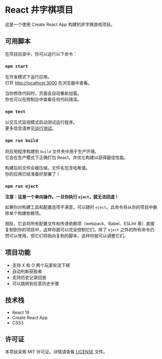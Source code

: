 # React 井字棋项目

这是一个使用 Create React App 构建的井字棋游戏项目。

## 可用脚本

在项目目录中，你可以运行以下命令：

### `npm start`

在开发模式下运行应用。\
打开 [http://localhost:3000](http://localhost:3000) 在浏览器中查看。

当你修改代码时，页面会自动重新加载。\
你也可以在控制台中查看任何代码错误。

### `npm test`

以交互式监视模式启动测试运行程序。\
更多信息请参见[运行测试](https://facebook.github.io/create-react-app/docs/running-tests)。

### `npm run build`

将应用程序构建到 `build` 文件夹中用于生产环境。\
它会在生产模式下正确打包 React，并优化构建以获得最佳性能。

构建后的文件会被压缩，文件名包含哈希值。\
你的应用已经准备好部署了！

### `npm run eject`

**注意：这是一个单向操作。一旦你执行 `eject`，就无法回退！**

如果你对构建工具和配置选项不满意，可以随时 `eject`。此命令将从你的项目中删除单个构建依赖项。

相反，它会将所有配置文件和传递依赖项（webpack、Babel、ESLint 等）直接复制到你的项目中，这样你就可以完全控制它们。除了 `eject` 之外的所有命令仍然可以使用，但它们将指向复制的脚本，这样你就可以调整它们。

## 项目功能

- 支持 X 和 O 两个玩家轮流下棋
- 自动判断获胜者
- 支持历史记录回放
- 可以跳转到任意历史步骤

## 技术栈

- React 19
- Create React App
- CSS3

## 许可证

本项目采用 MIT 许可证。详情请查看 [LICENSE](LICENSE) 文件。
